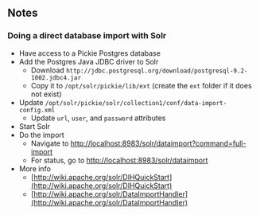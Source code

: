 ## Notes
### Doing a direct database import with Solr

- Have access to a Pickie Postgres database
- Add the Postgres Java JDBC driver to Solr
  - Download `http://jdbc.postgresql.org/download/postgresql-9.2-1002.jdbc4.jar`
  - Copy it to `/opt/solr/pickie/lib/ext` (create the `ext` folder if it does not exist)
- Update `/opt/solr/pickie/solr/collection1/conf/data-import-config.xml`
  - Update `url`, `user`, and `password` attributes
- Start Solr
- Do the import
  - Navigate to [http://localhost:8983/solr/dataimport?command=full-import](http://localhost:8983/solr/dataimport?command=full-import)
  - For status, go to [http://localhost:8983/solr/dataimport](http://localhost:8983/solr/dataimport)
- More info
  - [http://wiki.apache.org/solr/DIHQuickStart](http://wiki.apache.org/solr/DIHQuickStart)
  - [http://wiki.apache.org/solr/DataImportHandler](http://wiki.apache.org/solr/DataImportHandler)
